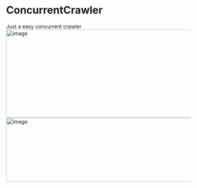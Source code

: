 # ConcurrentCrawler
Just a easy concurrent crawler 
<img width="1096" height="241" alt="image" src="https://github.com/user-attachments/assets/dd89f82f-d7a2-4e82-95e9-4eeeb4e1bbf1" />
<img width="599" height="175" alt="image" src="https://github.com/user-attachments/assets/39f901d8-6149-45d9-95c7-93c1d636f39f" />


